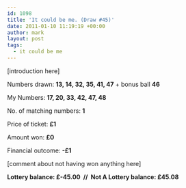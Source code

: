 ```yaml
---
id: 1098
title: 'It could be me. (Draw #45)'
date: 2011-01-10 11:19:19 +00:00
author: mark
layout: post
tags:
  - it could be me
---
```

[introduction here]

Numbers drawn: **13, 14, 32, 35, 41, 47** + bonus ball **46**

My Numbers: **17, 20, 33, 42, 47, 48**

No. of matching numbers: **1**

Price of ticket: **£1**

Amount won: **£0**

Financial outcome: **-£1**

[comment about not having won anything here]

**Lottery balance: £-45.00  //  Not A Lottery balance: £45.08**